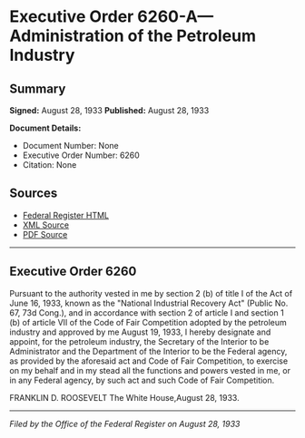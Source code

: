 # Executive Order 6260-A—Administration of the Petroleum Industry

## Summary

**Signed:** August 28, 1933
**Published:** August 28, 1933

**Document Details:**
- Document Number: None
- Executive Order Number: 6260
- Citation: None

## Sources
- [Federal Register HTML](https://www.presidency.ucsb.edu/documents/executive-order-6260-administration-the-petroleum-industry)
- [XML Source](None)
- [PDF Source](None)

---

## Executive Order 6260

Pursuant to the authority vested in me by section 2 (b) of title I of the Act of June 16, 1933, known as the "National Industrial Recovery Act" (Public No. 67, 73d Cong.), and in accordance with section 2 of article I and section 1 (b) of article VII of the Code of Fair Competition adopted by the petroleum industry and approved by me August 19, 1933, I hereby designate and appoint, for the petroleum industry, the Secretary of the Interior to be Administrator and the Department of the Interior to be the Federal agency, as provided by the aforesaid act and Code of Fair Competition, to exercise on my behalf and in my stead all the functions and powers vested in me, or in any Federal agency, by such act and such Code of Fair Competition.

FRANKLIN D. ROOSEVELT
The White House,August 28, 1933.

---

*Filed by the Office of the Federal Register on August 28, 1933*
